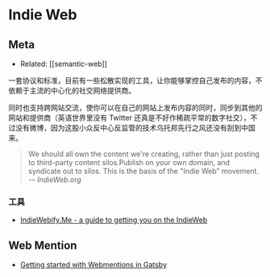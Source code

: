 Indie Web
===

## Meta

- Related:  [[semantic-web]]

一套协议和标准，目前有一些松散实现的工具，让你能够掌控自己发布的内容，不依赖于主流的中心化的社交网络提供商。

同时也支持跨网站交流，使你可以在自己的网站上发布内容的同时，同步到其他的网站和提供商（英语世界里没有 Twitter 还真是不好作稀疏平常的数字社交），不过没有微博，因为这股小众反中心反监管的技术乌托邦先行之风还没有刮到中国来。

> We should all own the content we're creating, rather than just posting to third-party content silos.Publish on your own domain, and syndicate out to silos. This is the basis of the "Indie Web" movement.
>  -– <cite>IndieWeb.org</cite>


### 工具

- [IndieWebify.Me - a guide to getting you on the IndieWeb](https://indiewebify.me/)


## Web Mention

- [Getting started with Webmentions in Gatsby](https://www.knutmelvaer.no/blog/2019/06/getting-started-with-webmentions-in-gatsby/)